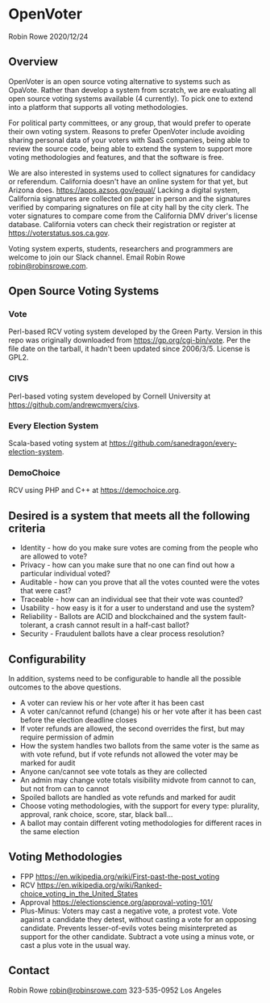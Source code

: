 # OpenVoter

Robin Rowe 2020/12/24

## Overview

OpenVoter is an open source voting alternative to systems such as OpaVote. Rather than develop a system from scratch, we are evaluating all open source voting systems available (4 currently). To pick one to extend into a platform that supports all voting methodologies. 

For political party committees, or any group, that would prefer to operate their own voting system. Reasons to prefer OpenVoter include avoiding sharing personal data of your voters with SaaS companies, being able to review the source code, being able to extend the system to support more voting methodologies and features, and that the software is free.

We are also interested in systems used to collect signatures for candidacy or referendum. California doesn't have an online system for that yet, but Arizona does. https://apps.azsos.gov/equal/ Lacking a digital system, California signatures are collected on paper in person and the signatures verified by comparing signatures on file at city hall by the city clerk. The voter signatures to compare come from the California DMV driver's license database. California voters can check their registration or register at https://voterstatus.sos.ca.gov.

Voting system experts, students, researchers and programmers are welcome to join our Slack channel. Email Robin Rowe <robin@robinsrowe.com>. 

## Open Source Voting Systems

### Vote

Perl-based RCV voting system developed by the Green Party. Version in this repo was originally downloaded from https://gp.org/cgi-bin/vote. Per the file date on the tarball, it hadn't been updated since 2006/3/5. License is GPL2.

### CIVS 

Perl-based voting system developed by Cornell University at https://github.com/andrewcmyers/civs.

### Every Election System

Scala-based voting system at https://github.com/sanedragon/every-election-system.

### DemoChoice 

RCV using PHP and C++ at https://demochoice.org.

##  Desired is a system that meets all the following criteria

- Identity - how do you make sure votes are coming from the people who are allowed to vote?
- Privacy - how can you make sure that no one can find out how a particular individual voted?
- Auditable - how can you prove that all the votes counted were the votes that were cast?
- Traceable - how can an individual see that their vote was counted?
- Usability - how easy is it for a user to understand and use the system?
- Reliability - Ballots are ACID and blockchained and the system fault-tolerant, a crash cannot result in a half-cast ballot?
- Security - Fraudulent ballots have a clear process resolution?

## Configurability

In addition, systems need to be configurable to handle all the possible outcomes to the above questions.

- A voter can review his or her vote after it has been cast
- A voter can/cannot refund (change) his or her vote after it has been cast before the election deadline closes
- If voter refunds are allowed, the second overrides the first, but may require permission of admin
- How the system handles two ballots from the same voter is the same as with vote refund, but if vote refunds not allowed the voter may be marked for audit
- Anyone can/cannot see vote totals as they are collected
- An admin may change vote totals visibility midvote from cannot to can, but not from can to cannot
- Spoiled ballots are handled as vote refunds and marked for audit
- Choose voting methodologies, with the support for every type: plurality, approval, rank choice, score, star, black ball...
- A ballot may contain different voting methodologies for different races in the same election

## Voting Methodologies

- FPP https://en.wikipedia.org/wiki/First-past-the-post_voting
- RCV https://en.wikipedia.org/wiki/Ranked-choice_voting_in_the_United_States
- Approval https://electionscience.org/approval-voting-101/
- Plus-Minus: Voters may cast a negative vote, a protest vote. Vote against a candidate they detest, without casting a vote for an opposing candidate. Prevents lesser-of-evils votes being misinterpreted as support for the other candidate. Subtract a vote using a minus vote, or cast a plus vote in the usual way.

## Contact

Robin Rowe <robin@robinsrowe.com>
323-535-0952 Los Angeles
